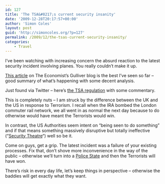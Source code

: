 ```yaml
---
id: 127
title: 'The TSA&#8217;s current security insanity'
date: '2009-12-28T20:17:57+00:00'
author: 'Simon Coles'
layout: post
guid: 'http://simoncoles.org/?p=127'
permalink: /2009/12/the-tsas-current-security-insanity/
categories:
    - Travel
---
```


I’ve been watching with increasing concern the absurd reaction to the latest security incident involving planes. You really couldn’t make it up.

[This article](http://www.economist.com/blogs/gulliver/2009/12/the_latest_on_flight_253) on The Economist’s Gulliver blog is the best I’ve seen so far – good summary of what’s happening with some decent analysis.

Just found via Twitter – here’s [the TSA regulation](http://calacanis.com/2009/12/28/tsa-directive-post-nwa-253-no-more-wifi-or-live-tv/) with some commentary.

This is completely nuts – I am struck by the difference between the UK and the US in response to Terrorism. I recall when the IRA bombed the London commuter rail network, we all went in as normal the next day because to do otherwise would have meant the Terrorists would win.

In contrast, the US Authorities seem intent on “being seen to do something” and if that means something massively disruptive but totally ineffective (“[Security Theatre](http://en.wikipedia.org/wiki/Security_theater)“) well so be it.

Come on guys, get a grip. The latest incident was a failure of your existing processes. Fix that, don’t shove more inconvenience in the way of the public – otherwise we’ll turn into a [Police State](http://en.wikipedia.org/wiki/Police_state) and then the Terrorists will have won.

There’s risk in every day life, let’s keep things in perspective – otherwise the baddies will get exactly what they want.